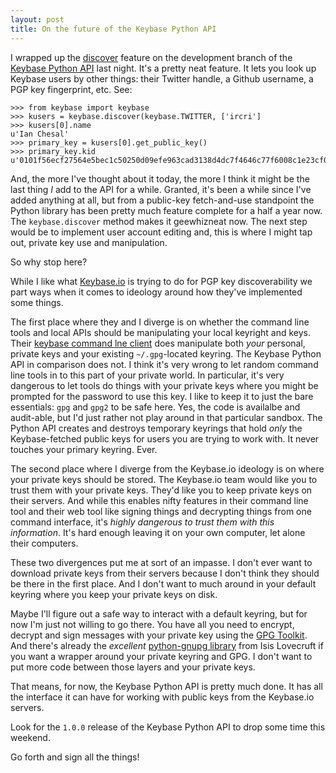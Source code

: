 ```yaml
---
layout: post
title: On the future of the Keybase Python API
---
```


I wrapped up the [discover](https://github.com/ianchesal/keybase-python/blob/develop/keybase/keybase.py#L43) feature on the development branch of the [Keybase Python API](https://github.com/ianchesal/keybase-python) last night. It's a pretty neat feature. It lets you look up Keybase users by other things: their Twitter handle, a Github username, a PGP key fingerprint, etc. See:

    >>> from keybase import keybase
    >>> kusers = keybase.discover(keybase.TWITTER, ['ircri']
    >>> kusers[0].name
    u'Ian Chesal'
    >>> primary_key = kusers[0].get_public_key()
    >>> primary_key.kid
    u'0101f56ecf27564e5bec1c50250d09efe963cad3138d4dc7f4646c77f6008c1e23cf0a'

And, the more I've thought about it today, the more I think it might be the last thing _I_ add to the API for a while. Granted, it's been a while since I've added anything at all, but from a public-key fetch-and-use standpoint the Python library has been pretty much feature complete for a half a year now. The `keybase.discover` method makes it geewhizneat now. The next step would be to implement user account editing and, this is where I might tap out, private key use and manipulation.

So why stop here?

While I like what [Keybase.io](https://keybase.io) is trying to do for PGP key discoverability we part ways when it comes to ideology around how they've implemented some things.

The first place where they and I diverge is on whether the command line tools and local APIs should be manipulating your local keyright and keys. Their [keybase command lne client](https://keybase.io/docs/command_line) does manipulate both _your_ personal, private keys and your existing `~/.gpg`-located keyring. The Keybase Python API in comparison does not. I think it's very wrong to let random command line tools in to this part of your private world. In particular, it's very dangerous to let tools do things with your private keys where you might be prompted for the password to use this key. I like to keep it to just the bare essentials: `gpg` and `gpg2` to be safe here. Yes, the code is availalbe and audit-able, but I'd just rather not play around in that particular sandbox. The Python API creates and destroys temporary keyrings that hold _only_ the Keybase-fetched public keys for users you are trying to work with. It never touches your primary keyring. Ever.

The second place where I diverge from the Keybase.io ideology is on where your private keys should be stored. The Keybase.io team would like you to trust them with your private keys. They'd like you to keep private keys on their servers. And while this enables nifty features in their command line tool and their web tool like signing things and decrypting things from one command interface, it's _highly dangerous to trust them with this information_. It's hard enough leaving it on your own computer, let alone their computers.

These two divergences put me at sort of an impasse. I don't ever want to download private keys from their servers because I don't think they should be there in the first place. And I don't want to much around in your default keyring where you keep your private keys on disk.

Maybe I'll figure out a safe way to interact with a default keyring, but for now I'm just not willing to go there. You have all you need to encrypt, decrypt and sign messages with your private key using the [GPG Toolkit](https://www.gnupg.org/). And there's already the _excellent_ [python-gnupg library](https://github.com/isislovecruft/python-gnupg) from Isis Lovecruft if you want a wrapper around your private keyring and GPG. I don't want to put more code between those layers and your private keys.

That means, for now, the Keybase Python API is pretty much done. It has all the interface it can have for working with public keys from the Keybase.io servers.

Look for the `1.0.0` release of the Keybase Python API to drop some time this weekend.

Go forth and sign all the things!

